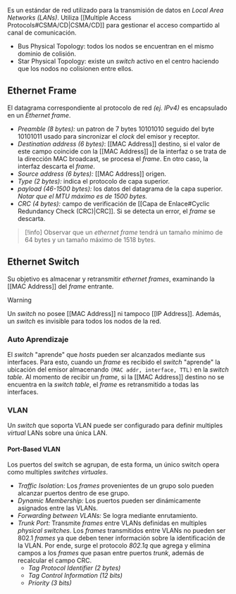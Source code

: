 Es un estándar de red utilizado para la transmisión de datos en *Local Area Networks (LANs)*. Utiliza [[Multiple Access Protocols#CSMA/CD|CSMA/CD]] para gestionar el acceso compartido al canal de comunicación.

- Bus Physical Topology: todos los nodos se encuentran en el mismo dominio de colisión.
- Star Physical Topology: existe un *switch* activo en el centro haciendo que los nodos no colisionen entre ellos.

## Ethernet Frame
El datagrama correspondiente al protocolo de red *(ej. IPv4)* es encapsulado en un *Ethernet frame*.

- *Preamble (8 bytes):* un patron de 7 bytes 10101010 seguido del byte 10101011 usado para sincronizar el *clock* del emisor y receptor.
- *Destination address (6 bytes)*: [[MAC Address]] destino, si el valor de este campo coincide con la [[MAC Address]] de la interfaz o se trata de la dirección MAC broadcast, se procesa el *frame*. En otro caso, la interfaz descarta el *frame*.
- *Source address (6 bytes):* [[MAC Address]] origen.
- *Type (2 bytes):* indica el protocolo de capa superior.
- *payload (46-1500 bytes):* los datos del datagrama de la capa superior. *Notar que el MTU máximo es de 1500 bytes.*
- *CRC (4 bytes):* campo de verificación de [[Capa de Enlace#Cyclic Redundancy Check (CRC)|CRC]]. Si se detecta un error, el *frame* se descarta.

>[!info] 
>Observar que un *ethernet frame* tendrá un tamaño mínimo de 64 bytes y un tamaño máximo de 1518 bytes.

## Ethernet Switch
Su objetivo es almacenar y retransmitir *ethernet frames*, examinando la [[MAC Address]] del *frame* entrante.

>[!warning] 
>Un *switch* no posee [[MAC Address]] ni tampoco [[IP Address]]. Además, un *switch* es invisible para todos los nodos de la red.

### Auto Aprendizaje
El *switch* "aprende" que *hosts* pueden ser alcanzados mediante sus interfaces. Para esto, cuando un *frame* es recibido el *switch* "aprende" la ubicación del emisor almacenando $\texttt{(MAC addr, interface, TTL)}$ en la *switch table*.
Al momento de recibir un *frame*, si la [[MAC Address]] destino no se encuentra en la *switch table*, el *frame* es retransmitido a todas las interfaces.

### VLAN
Un *switch* que soporta VLAN puede ser configurado para definir multiples *virtual* LANs sobre una única LAN.

#### Port-Based VLAN
Los puertos del switch se agrupan, de esta forma, un único switch opera como multiples *switches virtuales*.

- *Traffic Isolation:* Los *frames* provenientes de un grupo solo pueden alcanzar puertos dentro de ese grupo.
- *Dynamic Membership:* Los puertos pueden ser dinámicamente asignados entre las VLANs.
- *Forwarding between VLANs:* Se logra mediante enrutamiento.
- *Trunk Port:* Transmite *frames* entre VLANs definidas en multiples *physical switches*. Los *frames* transmitidos entre VLANs no pueden ser 802.1 *frames* ya que deben tener información sobre la identificación de la VLAN. Por ende, surge el protocolo *802.1q* que agrega y elimina campos a los *frames* que pasan entre puertos *trunk*, además de recalcular el campo CRC.
	- *Tag Protocol Identifier (2 bytes)*
	- *Tag Control Information (12 bits)*
	- *Priority (3 bits)*
